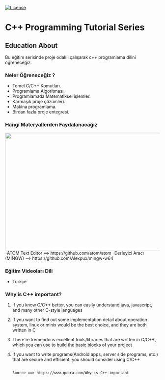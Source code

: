 <p><a href="https://github.com/remoteman/c-programming-education/blob/master/LICENSE" rel="nofollow"><img src="https://camo.githubusercontent.com/3ccf4c50a1576b0dd30b286717451fa56b783512/68747470733a2f2f696d672e736869656c64732e696f2f62616467652f4c6963656e73652d4d49542d79656c6c6f772e737667" alt="License" style="max-width:100%;"></a></p>


# C++ Programming Tutorial Series

## Education About

Bu eğitim serisinde proje odaklı çalışarak c++ programlama dilini öğreneceğiz.

### Neler Öğreneceğiz ?

- Temel C/C++ Komutları.
- Programlama Algoritması.
- Programlamada Matematiksel işlemler.
- Karmaşık proje çözümleri.
- Makina programlama.
- Birdan fazla proje entegresi.

### Hangi Materyallerden Faydalanacağız
<center> <img src="https://i.hizliresim.com/LbAYyZ.png" width="575" height="383"> </center>
-ATOM Text Editor ==> https://github.com/atom/atom
-Derleyici Aracı (MİNGW) ==> https://github.com/Alexpux/mingw-w64

### Eğitim Videoları Dili

- Türkçe

### Why is C++ important?

1. If you know C/C++ better, you can easily understand java, javascript, and many other C-style languages
2. If you want to find out some implementation detail about operation system, linux or minix would be the best choice, and they are both written in C
3. There're tremendous excellent tools/libraries that are written in C/C++, which you can use to build the basic blocks of your project
4. If you want to write programs(Android apps, server side programs, etc.) that are secure and efficient, you should consider using C/C++

                                                                                 Source ==> https://www.quora.com/Why-is-C++-important
                                                                                 
### 
                                                                                   












